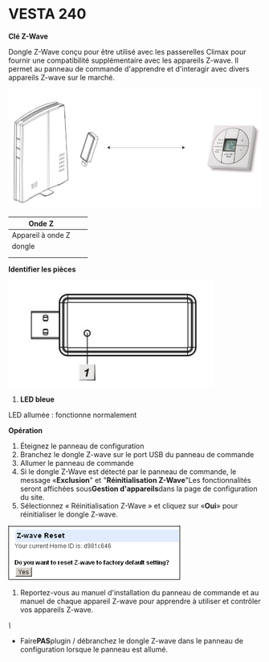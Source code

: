 # VESTA 240

**Clé Z-Wave**

Dongle Z-Wave conçu pour être utilisé avec les passerelles Climax pour fournir une compatibilité supplémentaire avec les appareils Z-wave. Il permet au panneau de commande d'apprendre et d'interagir avec divers appareils Z-wave sur le marché.

![](<.gitbook/assets/0 (95).jpeg>)

| Onde Z            |   |   |
| ----------------- | - | - |
| Appareil à onde Z |   |   |
| dongle            |   |   |
|                   |   |   |
|                   |   |   |

**Identifier les pièces**

![](<.gitbook/assets/1 (80).jpeg>)

1.  **LED bleue**

LED allumée : fonctionne normalement

**Opération**

1.  Éteignez le panneau de configuration
2.  Branchez le dongle Z-wave sur le port USB du panneau de commande
3.  Allumer le panneau de commande
4.  Si le dongle Z-Wave est détecté par le panneau de commande, le message «**Exclusion**" et "**Réinitialisation Z-Wave**"Les fonctionnalités seront affichées sous**Gestion d'appareils**dans la page de configuration du site.
5.  Sélectionnez « Réinitialisation Z-Wave » et cliquez sur «**Oui**» pour réinitialiser le dongle Z-wave.

![](<.gitbook/assets/2 (74).png>)

1.  Reportez-vous au manuel d'installation du panneau de commande et au manuel de chaque appareil Z-wave pour apprendre à utiliser et contrôler vos appareils Z-wave.

_\\<NOTE>_

-   Faire**PAS**plugin / débranchez le dongle Z-wave dans le panneau de configuration lorsque le panneau est allumé.
